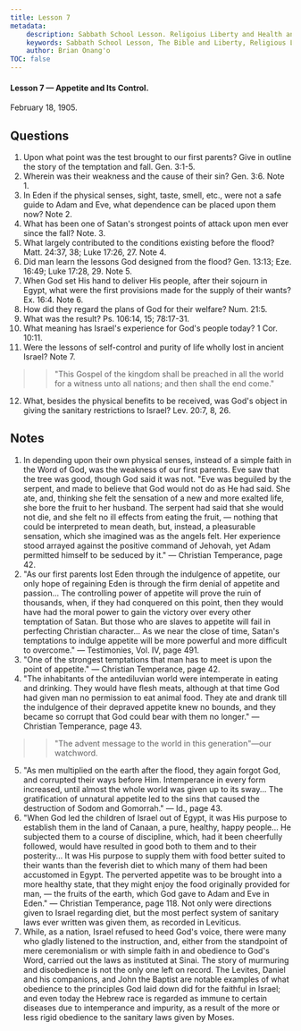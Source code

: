 ```yaml
---
title: Lesson 7
metadata:
    description: Sabbath School Lesson. Religoius Liberty and Health and Temperance. Lesson 7 - Appetite and Its Control February 18, 1905.
    keywords: Sabbath School Lesson, The Bible and Liberty, Religious Liberty, Freedom of Consience, debt bondage
    author: Brian Onang'o
TOC: false
---
```


#### Lesson 7 — Appetite and Its Control.

February 18, 1905.

## Questions

1. Upon what point was the test brought to our first parents? Give in outline the story of the temptation and fall. Gen. 3:1-5.
2. Wherein was their weakness and the cause of their sin? Gen. 3:6. Note 1.
3. In Eden if the physical senses, sight, taste, smell, etc., were not a safe guide to Adam and Eve, what dependence can be placed upon them now? Note 2.
4. What has been one of Satan's strongest points of attack upon men ever since the fall? Note. 3.
5. What largely contributed to the conditions existing before the flood? Matt. 24:37, 38; Luke 17:26, 27. Note 4.
6. Did man learn the lessons God designed from the flood? Gen. 13:13; Eze. 16:49; Luke 17:28, 29. Note 5.
7. When God set His hand to deliver His people, after their sojourn in Egypt, what were the first provisions made for the supply of their wants? Ex. 16:4. Note 6.
8. How did they regard the plans of God for their welfare? Num. 21:5.
9. What was the result? Ps. 106:14, 15; 78:17-31.
10. What meaning has Israel's experience for God's people today? 1 Cor. 10:11.
11. Were the lessons of self-control and purity of life wholly lost in ancient Israel? Note 7.
>> "This Gospel of the kingdom shall be preached in all the world for a witness unto all nations; and then shall the end come."
12. What, besides the physical benefits to be received, was God's object in giving the sanitary restrictions to Israel? Lev. 20:7, 8, 26.

## Notes 

1. In depending upon their own physical senses, instead of a simple faith in the Word of God, was the weakness of our first parents. Eve saw that the tree was good, though God said it was not. "Eve was beguiled by the serpent, and made to believe that God would not do as He had said. She ate, and, thinking she felt the sensation of a new and more exalted life, she bore the fruit to her husband. The serpent had said that she would not die, and she felt no ill effects from eating the fruit, — nothing that could be interpreted to mean death, but, instead, a pleasurable sensation, which she imagined was as the angels felt. Her experience stood arrayed against the positive command of Jehovah, yet Adam permitted himself to be seduced by it." — Christian Temperance, page 42.
2. "As our first parents lost Eden through the indulgence of appetite, our only hope of regaining Eden is through the firm denial of appetite and passion... The controlling power of appetite will prove the ruin of thousands, when, if they had conquered on this point, then they would have had the moral power to gain the victory over every other temptation of Satan. But those who are slaves to appetite will fail in perfecting Christian character... As we near the close of time, Satan's temptations to indulge appetite will be more powerful and more difficult to overcome." — Testimonies, Vol. IV, page 491.
3. "One of the strongest temptations that man has to meet is upon the point of appetite." — Christian Temperance, page 42.
4. "The inhabitants of the antediluvian world were intemperate in eating and drinking. They would have flesh meats, although at that time God had given man no permission to eat animal food. They ate and drank till the indulgence of their depraved appetite knew no bounds, and they became so corrupt that God could bear with them no longer." — Christian Temperance, page 43.
>> "The advent message to the world in this generation"—our watchword.
5. "As men multiplied on the earth after the flood, they again forgot God, and corrupted their ways before Him. Intemperance in every form increased, until almost the whole world was given up to its sway... The gratification of unnatural appetite led to the sins that caused the destruction of Sodom and Gomorrah." — Id., page 43.
6. "When God led the children of Israel out of Egypt, it was His purpose to establish them in the land of Canaan, a pure, healthy, happy people... He subjected them to a course of discipline, which, had it been cheerfully followed, would have resulted in good both to them and to their posterity... It was His purpose to supply them with food better suited to their wants than the feverish diet to which many of them had been accustomed in Egypt. The perverted appetite was to be brought into a more healthy state, that they might enjoy the food originally provided for man, — the fruits of the earth, which God gave to Adam and Eve in Eden." — Christian Temperance, page 118. Not only were directions given to Israel regarding diet,
but the most perfect system of sanitary laws ever written was given them, as recorded in Leviticus.
7. While, as a nation, Israel refused to heed God's voice, there were many who gladly listened to the instruction, and, either from the standpoint of mere ceremonialism or with simple faith in and obedience to God's Word, carried out the laws as instituted at Sinai. The story of murmuring and disobedience is not the only one left on record. The Levites, Daniel and his companions, and John the Baptist are notable examples of what obedience to the principles God laid down did for the faithful in Israel; and even today the Hebrew race is regarded as immune to certain diseases due to intemperance and impurity, as a result of the more or less rigid obedience to the sanitary laws given by Moses.